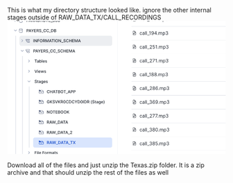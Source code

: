 This is what my directory structure looked like. ignore the other internal stages outside of RAW_DATA_TX/CALL_RECORDINGS
![Alt text](../../images/directory.png)

Download all of the files and just unzip the Texas.zip folder.  It is a zip archive and that should unzip the rest of the files as well
